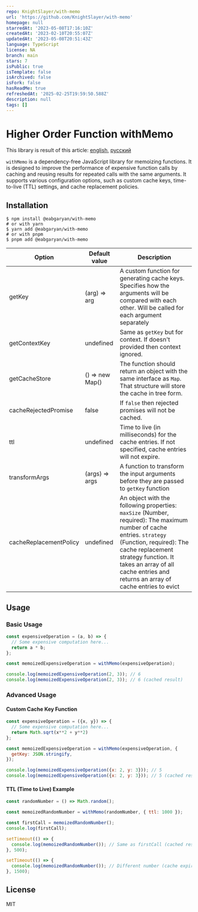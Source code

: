 ```yaml
---
repo: KnightSlayer/with-memo
url: 'https://github.com/KnightSlayer/with-memo'
homepage: null
starredAt: '2023-05-08T17:16:10Z'
createdAt: '2023-02-10T20:55:07Z'
updatedAt: '2023-05-08T20:51:43Z'
language: TypeScript
license: NA
branch: main
stars: 7
isPublic: true
isTemplate: false
isArchived: false
isFork: false
hasReadMe: true
refreshedAt: '2025-02-25T19:59:50.588Z'
description: null
tags: []
---
```


# Higher Order Function withMemo
This library is result of this article: [english](https://medium.com/better-programming/learn-javascript-by-implementing-memoization-394274485547), [русский](https://habr.com/ru/articles/720594/)

`withMemo` is a dependency-free JavaScript library for memoizing functions. It is designed to improve the performance of expensive function calls by caching and reusing results for repeated calls with the same arguments. It supports various configuration options, such as custom cache keys, time-to-live (TTL) settings, and cache replacement policies.

## Installation

```shell
$ npm install @eabgaryan/with-memo
# or with yarn
$ yarn add @eabgaryan/with-memo
# or with pnpm
$ pnpm add @eabgaryan/with-memo
```

| Option                  | Default value   | Description                                                                                                                                                                                                                                                                 |
|-------------------------|-----------------|-----------------------------------------------------------------------------------------------------------------------------------------------------------------------------------------------------------------------------------------------------------------------------|
| getKey                  | (arg) => arg    | A custom function for generating cache keys. Specifies how the arguments will be compared with each other. Will be called for each argument separately                                                                                                                      |
| getContextKey           | undefined       | Same as `getKey` but for context. If doesn't provided then context ignored.                                                                                                                                                                                                 |
| getCacheStore           | () => new Map() | The function should return an object with the same interface as `Map`. That structure will store the cache in tree form.                                                                                                                                                    |
| cacheRejectedPromise    | false           | If `false` then rejected promises will not be cached.                                                                                                                                                                                                                       |
| ttl                     | undefined       | Time to live (in milliseconds) for the cache entries. If not specified, cache entries will not expire.                                                                                                                                                                      |
| transformArgs           | (args) => args  | A function to transform the input arguments before they are passed to `getKey` function                                                                                                                                                                                     |
| cacheReplacementPolicy  | undefined       | An object with the following properties: `maxSize` (Number, required): The maximum number of cache entries. `strategy` (Function, required): The cache replacement strategy function. It takes an array of all cache entries and returns an array of cache entries to evict |

## Usage
### Basic Usage
```javascript
const expensiveOperation = (a, b) => {
  // Some expensive computation here...
  return a * b;
};

const memoizedExpensiveOperation = withMemo(expensiveOperation);

console.log(memoizedExpensiveOperation(2, 3)); // 6
console.log(memoizedExpensiveOperation(2, 3)); // 6 (cached result)
```
### Advanced Usage
#### Custom Cache Key Function

```javascript
const expensiveOperation = ({x, y}) => {
  // Some expensive computation here...
  return Math.sqrt(x**2 + y**2)
};

const memoizedExpensiveOperation = withMemo(expensiveOperation, {
  getKey: JSON.stringify,
});

console.log(memoizedExpensiveOperation({x: 2, y: 3})); // 5
console.log(memoizedExpensiveOperation({x: 2, y: 3})); // 5 (cached result)
```
#### TTL (Time to Live) Example
```javascript
const randomNumber = () => Math.random();

const memoizedRandomNumber = withMemo(randomNumber, { ttl: 1000 });

const firstCall = memoizedRandomNumber();
console.log(firstCall);

setTimeout(() => {
  console.log(memoizedRandomNumber()); // Same as firstCall (cached result)
}, 500);

setTimeout(() => {
  console.log(memoizedRandomNumber()); // Different number (cache expired)
}, 1500);
```

## License
MIT
